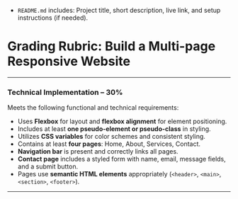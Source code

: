 - `README.md` includes: Project title, short description, live link, and setup instructions (if needed).

# Grading Rubric: Build a Multi-page Responsive Website

---

### **Technical Implementation – 30%**

Meets the following functional and technical requirements:

- Uses **Flexbox** for layout and **flexbox alignment** for element positioning.
- Includes at least **one pseudo-element or pseudo-class** in styling.
- Utilizes **CSS variables** for color schemes and consistent styling.
- Contains at least **four pages**: Home, About, Services, Contact.
- **Navigation bar** is present and correctly links all pages.
- **Contact page** includes a styled form with name, email, message fields, and a submit button.
- Pages use **semantic HTML elements** appropriately (`<header>`, `<main>`, `<section>`, `<footer>`).

---
